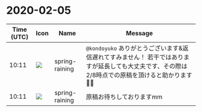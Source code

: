 # 2020-02-05

|Time (UTC)|Icon|Name|Message|
|---|---|---|---|
|10:11|![](https://secure.gravatar.com/avatar/1ac180f0868137292905c311b5fff781.jpg?s=72&d=https%3A%2F%2Fa.slack-edge.com%2Fdf10d%2Fimg%2Favatars%2Fava_0021-72.png)|spring-raining|`@kondoyuko` ありがとうございます&amp;返信遅れてすみません！ 若干ではありますが延長しても大丈夫です、その際は2/8時点での原稿を頂けると助かります🙏🙏|
|10:11|![](https://secure.gravatar.com/avatar/1ac180f0868137292905c311b5fff781.jpg?s=72&d=https%3A%2F%2Fa.slack-edge.com%2Fdf10d%2Fimg%2Favatars%2Fava_0021-72.png)|spring-raining|原稿お待ちしておりますmm|

